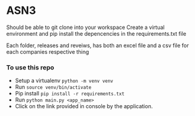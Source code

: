 # ASN3

Should be able to git clone into your workspace 
Create a virtual environment and pip install the depencencies in the requirements.txt file

Each folder, releases and reveiws, has both an excel file and a csv file for each companies respective thing

### To use this repo
- Setup a virtualenv `python -m venv venv`
- Run `source venv/bin/activate`
- Pip install `pip install -r requirements.txt`
- Run `python main.py <app_name>`
- Click on the link provided in console by the application.